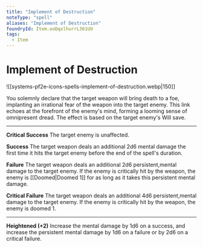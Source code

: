 ```yaml
---
title: "Implement of Destruction"
noteType: "spell"
aliases: "Implement of Destruction"
foundryId: Item.ooDqxlhurrL361UU
tags:
  - Item
---
```


# Implement of Destruction
![[systems-pf2e-icons-spells-implement-of-destruction.webp|150]]

You solemnly declare that the target weapon will bring death to a foe, implanting an irrational fear of the weapon into the target enemy. This link echoes at the forefront of the enemy's mind, forming a looming sense of omnipresent dread. The effect is based on the target enemy's Will save.

* * *

**Critical Success** The target enemy is unaffected.

**Success** The target weapon deals an additional 2d6 mental damage the first time it hits the target enemy before the end of the spell's duration.

**Failure** The target weapon deals an additional 2d6 persistent,mental damage to the target enemy. If the enemy is critically hit by the weapon, the enemy is [[Doomed|Doomed 1]] for as long as it takes this persistent mental damage.

**Critical Failure** The target weapon deals an additional 4d6 persistent,mental damage to the target enemy. If the enemy is critically hit by the weapon, the enemy is doomed 1.

* * *

**Heightened (+2)** Increase the mental damage by 1d6 on a success, and increase the persistent mental damage by 1d6 on a failure or by 2d6 on a critical failure.
